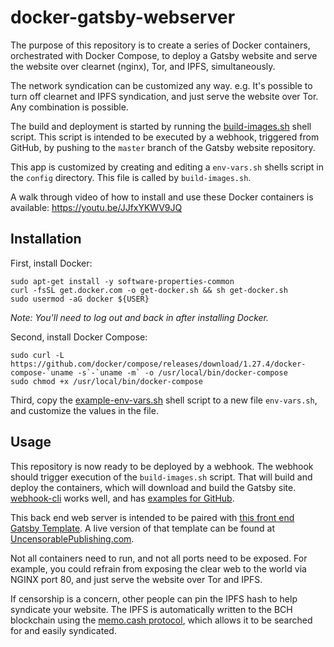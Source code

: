 # docker-gatsby-webserver

The purpose of this repository is to create a series of Docker containers, orchestrated with Docker Compose, to deploy a Gatsby website and serve the website over clearnet (nginx), Tor, and IPFS, simultaneously.

The network syndication can be customized any way. e.g. It's possible to turn off clearnet and IPFS syndication, and just serve the website over Tor. Any combination is possible.

The build and deployment is started by running the [build-images.sh](./config/build-images.sh) shell script. This script is intended to be executed by a webhook, triggered from GitHub, by pushing to the `master` branch of the Gatsby website repository.

This app is customized by creating and editing a `env-vars.sh` shells script in the `config` directory. This file is called by `build-images.sh`.

A walk through video of how to install and use these Docker containers is available:
https://youtu.be/JJfxYKWV9JQ

## Installation
First, install Docker:
```
sudo apt-get install -y software-properties-common
curl -fsSL get.docker.com -o get-docker.sh && sh get-docker.sh
sudo usermod -aG docker ${USER}
```

*Note: You'll need to log out and back in after installing Docker.*

Second, install Docker Compose:
```
sudo curl -L https://github.com/docker/compose/releases/download/1.27.4/docker-compose-`uname -s`-`uname -m` -o /usr/local/bin/docker-compose
sudo chmod +x /usr/local/bin/docker-compose
```

Third, copy the [example-env-vars.sh](./config/example-env-vars.sh) shell script to a new file `env-vars.sh`, and customize the values in the file.

## Usage
This repository is now ready to be deployed by a webhook. The webhook should trigger execution of the `build-images.sh` script. That will build and deploy the containers, which will download and build the Gatsby site. [webhook-cli](https://www.npmjs.com/package/webhook-cli) works well, and has [examples for GitHub](https://github.com/sigoden/webhook/wiki/Hook-Examples#incoming-github-webhook).

This back end web server is intended to be paired with [this front end Gatsby Template](https://github.com/Permissionless-Software-Foundation/gatsby-ipfs-template). A live version of that template can be found at [UncensorablePublishing.com](https://uncensorablepublishing.com).

Not all containers need to run, and not all ports need to be exposed. For example, you could refrain from exposing the clear web to the world via NGINX port 80, and just serve the website over Tor and IPFS.

If censorship is a concern, other people can pin the IPFS hash to help syndicate your website. The IPFS is automatically written to the BCH blockchain using the [memo.cash protocol](https://memo.cash/protocol), which allows it to be searched for and easily syndicated.

